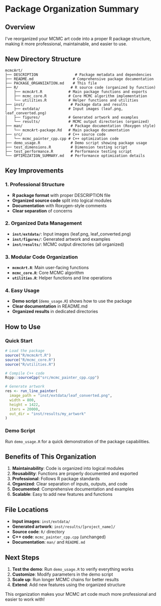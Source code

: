 # Package Organization Summary

## Overview
I've reorganized your MCMC art code into a proper R package structure, making it more professional, maintainable, and easier to use.

## New Directory Structure

```
mcmcArt/
├── DESCRIPTION                 # Package metadata and dependencies
├── README.md                  # Comprehensive package documentation
├── PACKAGE_ORGANIZATION.md    # This file
├── R/                        # R source code (organized by function)
│   ├── mcmcArt.R            # Main package functions and exports
│   ├── mcmc_core.R          # Core MCMC algorithm implementation
│   └── utilities.R          # Helper functions and utilities
├── inst/                     # Package data and results
│   ├── extdata/             # Input images (leaf.png, leaf_converted.png)
│   ├── figures/             # Generated artwork and examples
│   └── results/             # MCMC output directories (organized)
├── man/                      # Package documentation (Roxygen style)
│   └── mcmcArt-package.Rd   # Main package documentation
├── src/                     # C++ source code
│   └── mcmc_painter_cpp.cpp # C++ optimization code
├── demo_usage.R              # Demo script showing package usage
├── test_dimensions.R         # Dimension testing script
├── test_performance.R        # Performance testing script
└── OPTIMIZATION_SUMMARY.md   # Performance optimization details
```

## Key Improvements

### 1. **Professional Structure**
- **R package format** with proper DESCRIPTION file
- **Organized source code** split into logical modules
- **Documentation** with Roxygen-style comments
- **Clear separation** of concerns

### 2. **Organized Data Management**
- **`inst/extdata/`**: Input images (leaf.png, leaf_converted.png)
- **`inst/figures/`**: Generated artwork and examples
- **`inst/results/`**: MCMC output directories (all organized)

### 3. **Modular Code Organization**
- **`mcmcArt.R`**: Main user-facing functions
- **`mcmc_core.R`**: Core MCMC algorithm
- **`utilities.R`**: Helper functions and line operations

### 4. **Easy Usage**
- **Demo script** (`demo_usage.R`) shows how to use the package
- **Clear documentation** in README.md
- **Organized results** in dedicated directories

## How to Use

### Quick Start
```r
# Load the package
source("R/mcmcArt.R")
source("R/mcmc_core.R") 
source("R/utilities.R")

# Compile C++ code
Rcpp::sourceCpp("src/mcmc_painter_cpp.cpp")

# Generate artwork
res <- run_line_painter(
  image_path = "inst/extdata/leaf_converted.png",
  width = 800, 
  height = 1422,
  iters = 20000,
  out_dir = "inst/results/my_artwork"
)
```

### Demo Script
Run `demo_usage.R` for a quick demonstration of the package capabilities.

## Benefits of This Organization

1. **Maintainability**: Code is organized into logical modules
2. **Reusability**: Functions are properly documented and exported
3. **Professional**: Follows R package standards
4. **Organized**: Clear separation of inputs, outputs, and code
5. **Documented**: Comprehensive documentation and examples
6. **Scalable**: Easy to add new features and functions

## File Locations

- **Input images**: `inst/extdata/`
- **Generated artwork**: `inst/results/[project_name]/`
- **Source code**: `R/` directory
- **C++ code**: `mcmc_painter_cpp.cpp` (unchanged)
- **Documentation**: `man/` and `README.md`

## Next Steps

1. **Test the demo**: Run `demo_usage.R` to verify everything works
2. **Customize**: Modify parameters in the demo script
3. **Scale up**: Run longer MCMC chains for better results
4. **Extend**: Add new features using the organized structure

This organization makes your MCMC art code much more professional and easier to work with!
